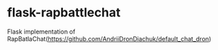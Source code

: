 # flask-rapbattlechat
Flask implementation of RapBatlaChat(https://github.com/AndriiDronDiachuk/default_chat_dron)
